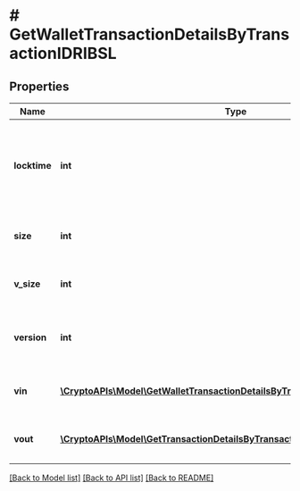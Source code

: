 # # GetWalletTransactionDetailsByTransactionIDRIBSL

## Properties

Name | Type | Description | Notes
------------ | ------------- | ------------- | -------------
**locktime** | **int** | Represents the time at which a particular transaction can be added to the blockchain. |
**size** | **int** | Represents the total size of this transaction. |
**v_size** | **int** | Represents the virtual size of this transaction. |
**version** | **int** | Represents the transaction version number. |
**vin** | [**\CryptoAPIs\Model\GetWalletTransactionDetailsByTransactionIDRIBSLVinInner[]**](GetWalletTransactionDetailsByTransactionIDRIBSLVinInner.md) | Object Array representation of transaction inputs |
**vout** | [**\CryptoAPIs\Model\GetTransactionDetailsByTransactionIDRIBSLVoutInner[]**](GetTransactionDetailsByTransactionIDRIBSLVoutInner.md) | Object Array representation of transaction outputs |

[[Back to Model list]](../../README.md#models) [[Back to API list]](../../README.md#endpoints) [[Back to README]](../../README.md)
